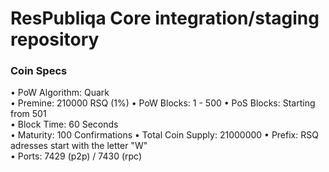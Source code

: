 ResPubliqa Core integration/staging repository
=====================================

### Coin Specs

• PoW Algorithm: Quark  
• Premine: 210000 RSQ (1%)
• PoW Blocks: 1 - 500
• PoS Blocks: Starting from 501  
• Block Time: 60 Seconds    
• Maturity: 100 Confirmations 
• Total Coin Supply: 21000000 
• Prefix: RSQ adresses start with the letter "W"  
• Ports: 7429 (p2p) / 7430 (rpc)
